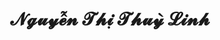 ---
layout: album_gallery
resource: instagram
title: "𝓝𝓰𝓾𝔂𝓮̂̃𝓷 𝓣𝓱𝓲̣ 𝓣𝓱𝓾𝔂̀ 𝓛𝓲𝓷𝓱"
description: "Instagram albums of 𝓝𝓰𝓾𝔂𝓮̂̃𝓷 𝓣𝓱𝓲̣ 𝓣𝓱𝓾𝔂̀ 𝓛𝓲𝓷𝓱</br>. Username: linhlig1102"
active: gallery
images:
- image_path: /linhlig1102/1/20231218_212640_412026121_651535386919882_5091405848353802861_n.jpg
  gallery-folder: /gallery/linhlig1102/1/
  gallery-name: 1
  gallery-date: March 2025
- image_path: /linhlig1102/2/20241120_213737_467745665_9492614097435229_6653716856732258308_n.jpg
  gallery-folder: /gallery/linhlig1102/2/
  gallery-name: 2
  gallery-date: March 2025
---